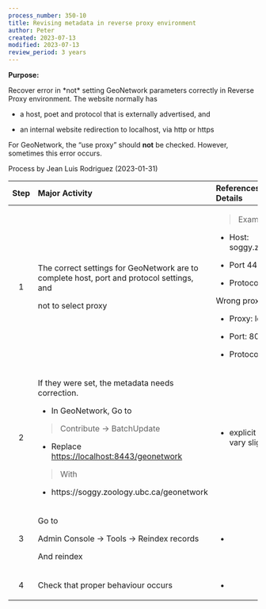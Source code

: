 ```yaml
---
process_number: 350-10
title: Revising metadata in reverse proxy environment
author: Peter
created: 2023-07-13
modified: 2023-07-13
review_period: 3 years
---
```


**Purpose:**

Recover error in \*not\* setting GeoNetwork parameters correctly in Reverse Proxy environment. The website normally has

- a host, poet and protocol that is externally advertised, and

- an internal website redirection to localhost, via http or https

For GeoNetwork, the “use proxy” should **not** be checked. However, sometimes this error occurs.

Process by Jean Luis Rodriguez (2023-01-31)

<table>
<colgroup>
<col style="width: 17%" />
<col style="width: 50%" />
<col style="width: 31%" />
</colgroup>
<thead>
<tr>
<th style="text-align: center;"><strong>Step</strong></th>
<th style="text-align: left;"><strong>Major Activity</strong></th>
<th style="text-align: left;"><strong>References, Forms and Details</strong></th>
</tr>
</thead>
<tbody>
<tr>
<td style="text-align: center;">1</td>
<td style="text-align: left;"><p>The correct settings for GeoNetwork are to complete host, port and protocol settings, and</p>
<p>not to select proxy</p></td>
<td style="text-align: left;"><blockquote>
<p>Example:</p>
</blockquote>
<ul>
<li><p>Host: soggy.zoology.ubc.ca</p></li>
<li><p>Port 443</p></li>
<li><p>Protocol: https</p></li>
</ul>
<p>Wrong proxy setting</p>
<ul>
<li><p>Proxy: localhost</p></li>
<li><p>Port: 8080/8443</p></li>
<li><p>Protocol: http/https</p></li>
</ul></td>
</tr>
<tr>
<td style="text-align: center;">2</td>
<td style="text-align: left;"><p>If they were set, the metadata needs correction.</p>
<ul>
<li><p>In GeoNetwork, Go to</p></li>
</ul>
<blockquote>
<p>Contribute -&gt; BatchUpdate</p>
</blockquote>
<ul>
<li><p>Replace <a href="https://localhost:8443/geonetwork">https://localhost:8443/geonetwork</a></p></li>
</ul>
<blockquote>
<p>With</p>
</blockquote>
<ul>
<li><p>https://soggy.zoology.ubc.ca/geonetwork</p></li>
</ul></td>
<td style="text-align: left;"><ul>
<li><p>explicit details may vary slightly</p></li>
</ul></td>
</tr>
<tr>
<td style="text-align: center;">3</td>
<td style="text-align: left;"><p>Go to</p>
<p>Admin Console -&gt; Tools -&gt; Reindex records</p>
<p>And reindex</p></td>
<td style="text-align: left;"><ul>
<li></li>
</ul></td>
</tr>
<tr>
<td style="text-align: center;">4</td>
<td style="text-align: left;">Check that proper behaviour occurs</td>
<td style="text-align: left;"><ul>
<li></li>
</ul></td>
</tr>
</tbody>
</table>
